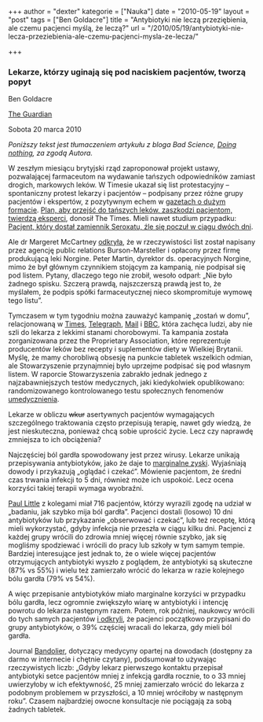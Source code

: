 +++
author = "dexter"
kategorie = ["Nauka"]
date = "2010-05-19"
layout = "post"
tags = ["Ben Goldacre"]
title = "Antybiotyki nie leczą przeziębienia, ale czemu pacjenci myślą, że leczą?"
url = "/2010/05/19/antybiotyki-nie-lecza-przeziebienia-ale-czemu-pacjenci-mysla-ze-lecza/"

+++

### Lekarze, którzy uginają się pod naciskiem pacjentów, tworzą popyt

Ben Goldacre
  
[The Guardian][1]
  
Sobota 20 marca 2010

_Poniższy tekst jest tłumaczeniem artykułu z bloga Bad Science, [Doing nothing][2], za zgodą Autora._

W zeszłym miesiącu brytyjski rząd zaproponował projekt ustawy, pozwalającej farmaceutom na wydawanie tańszych odpowiedników zamiast drogich, markowych leków. W Timesie ukazał się list protestacyjny &#8211; spontaniczny protest lekarzy i pacjentów &#8211; podpisany przez różne grupy pacjentów i ekspertów, z pozytywnym echem w [gazetach o dużym formacie][3]. [Plan, aby przejść do tańszych leków, zaszkodzi pacjentom, twierdzą eksperci][4], donosił The Times. Mieli nawet studium przypadku: [Pacjent, który dostał zamiennik Seroxatu, źle się poczuł w ciągu dwóch dni][5].

<!--more-->

Ale dr Margeret McCartney [odkryła][6], że w rzeczywistości list został napisany przez agencję public relations Burson-Marsteller i opłacony przez firmę produkującą leki Norgine. Peter Martin, dyrektor ds. operacyjnych Norgine, mimo że był głównym czynnikiem stojącym za kampanią, nie podpisał się pod listem. Pytany, dlaczego tego nie zrobił, wesoło odparł: &#8222;Nie było żadnego spisku. Szczerą prawdą, najszczerszą prawdą jest to, że myślałem, że podpis spółki farmaceutycznej nieco skompromituje wymowę tego listu&#8221;. 

Tymczasem w tym tygodniu można zauważyć kampanię &#8222;zostań w domu&#8221;, relacjonowaną w [Times][7], [Telegraph][8], [Mail][9] i [BBC][10], która zachęca ludzi, aby nie szli do lekarza z lekkimi stanami chorobowymi. Ta kampania została zorganizowana przez the Proprietary Association, które reprezentuje producentów leków bez recepty i suplementów diety w Wielkiej Brytanii. Myślę, że mamy chorobliwą obsesję na punkcie tabletek wszelkich odmian, ale Stowarzyszenie przynajmniej było uprzejme podpisać się pod własnym listem. W raporcie Stowarzyszenia zabrakło jednak jednego z najzabawniejszych testów medycznych, jaki kiedykolwiek opublikowano: randomizowanego kontrolowanego testu społecznych fenomenów [umedycznienia][11]. 

Lekarze w obliczu <del>wkur</del> asertywnych pacjentów wymagających szczególnego traktowania często przepisują terapię, nawet gdy wiedzą, że jest nieskuteczna, ponieważ chcą sobie uprościć życie. Lecz czy naprawdę zmniejsza to ich obciążenia?

Najczęściej ból gardła spowodowany jest przez wirusy. Lekarze unikają przepisywania antybiotyków, jako że daje to [marginalne zyski][12]. Wyjaśniają dowody i przykazują &#8222;oglądać i czekać&#8221;. Mówienie pacjentom, że średni czas trwania infekcji to 5 dni, również może ich uspokoić. Lecz ocena korzyści takiej terapii wymaga wyobraźni.

[Paul Little][13] z kolegami miał 716 pacjentów, którzy wyrazili zgodę na udział w &#8222;badaniu, jak szybko mija ból gardła&#8221;. Pacjenci dostali (losowo) 10 dni antybiotyków lub przykazanie &#8222;obserwować i czekać&#8221;, lub też receptę, którą mieli wykorzystać, gdyby infekcja nie przeszła w ciągu kilku dni. Pacjenci z każdej grupy wrócili do zdrowia mniej więcej równie szybko, jak się mogliśmy spodziewać i wrócili do pracy lub szkoły w tym samym tempie. Bardziej interesujące jest jednak to, że o wiele więcej pacjentów otrzymujących antybiotyki wyszło z poglądem, że antybiotyki są skuteczne (87% vs 55%) i wielu też zamierzało wrócić do lekarza w razie kolejnego bólu gardła (79% vs 54%). 

A więc przepisanie antybiotyków miało marginalne korzyści w przypadku bólu gardła, lecz ogromnie zwiększyło wiarę w antybiotyki i intencję powrotu do lekarza następnym razem. Potem, rok później, naukowcy wrócili do tych samych pacjentów [i odkryli][14], że pacjenci początkowo przypisani do grupy antybiotyków, o 39% częściej wracali do lekarza, gdy mieli ból gardła.

Journal [Bandolier][15], dotyczący medycyny opartej na dowodach (dostępny za darmo w internecie i chętnie czytany), podsumował to używając rzeczywistych liczb: &#8222;Gdyby lekarz pierwszego kontaktu przepisał antybiotyki setce pacjentów mniej z infekcją gardła rocznie, to o 33 mniej uwierzyłoby w ich efektywność, 25 mniej zamierzało wrócić do lekarza z podobnym problemem w przyszłości, a 10 mniej wróciłoby w następnym roku&#8221;. Czasem najbardziej owocne konsultacje nie pociągają za sobą żadnych tabletek.

 [1]: http://www.guardian.co.uk/
 [2]: http://www.badscience.net/2010/03/doing-nothing/
 [3]: http://en.wikipedia.org/wiki/Broadsheet#United_Kingdom
 [4]: http://www.timesonline.co.uk/tol/life_and_style/health/article7038590.ece
 [5]: http://www.timesonline.co.uk/tol/life_and_style/health/mental_health/article7038208.ece
 [6]: http://www.bmj.com/cgi/content/extract/340/mar17_2/c1514
 [7]: http://www.timesonline.co.uk/tol/comment/letters/article7064295.ece
 [8]: http://www.telegraph.co.uk/health/healthnews/7452590/Minor-health-complaints-strain-NHS-finances.html
 [9]: http://www.dailymail.co.uk/health/article-1258502/GPs-blame-worried-overloading-NHS.html
 [10]: http://news.bbc.co.uk/1/hi/health/8569173.stm
 [11]: http://en.wikipedia.org/wiki/Medicalization
 [12]: http://www2.cochrane.org/reviews/en/ab000023.html
 [13]: http://www.som.soton.ac.uk/about/staff/listing/profile.asp?psl3
 [14]: http://www.bmj.com/cgi/content/full/315/7104/350?view=long&pmid=9270458
 [15]: http://www.medicine.ox.ac.uk/bandolier/band44/b44-4.html